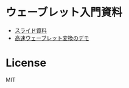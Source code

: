 # ウェーブレット入門資料

- [スライド資料](https://github.com/aikiriao/introduction_to_wavelet/releases/download/v1.2/introduction_to_wavelet_v1_2.pdf)
- [高速ウェーブレット変換のデモ](./implementation/fwt_demos.ipynb)

# License

MIT

